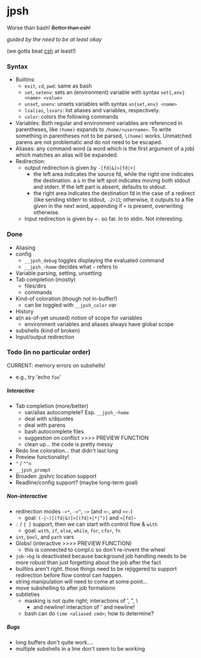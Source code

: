 # jpsh
Worse than bash! ~~Better than csh!~~

_guided by the need to be at least okay_

(we gotta beat [csh](http://harmful.cat-v.org/software/csh) at least!)

### Syntax
 - Builtins:
    - `exit`, `cd`, `pwd`: same as bash
    - `set`, `setenv`: sets an (environment) variable with syntax `set{,env} <name> <value>`
    - `unset`, `unenv`: unsets variables with syntax `un{set,env} <name>`
    - `lsalias`, `lsvars`: list aliases and variables, respectively.
    - `color`: colors the following commands
 - Variables: Both regular and environment variables are referenced in parentheses, like `(home)` expands to `/home/<username>`. To write something in parentheses not to be parsed, `\(home)` works. Unmatched parens are not problematic and do not need to be escaped.
 - Aliases: any command word (a word which is the first argument of a job) which matches an alias will be expanded.
 - Redirection:
    - output redirection is given by `-[fd|&]>[fd|+]`
         - the left area indicates the source fd, while the right one
           indicates the destination. a `&` in the left spot indicates
           moving both stdout and stderr. If the left part is absent,
           defaults to stdout.
         - the right area indicates the destination fd in the case of a
           redirect (like sending stderr to stdout, `-2>1`); otherwise, it 
           outputs to a file given in the next word, appending if `+` is
           present, overwriting
           otherwise.
    - Input redirection is given by `<-` so far. In to stdin. Not interesting.

### Done
 - Aliasing
 - config
    - `__jpsh_debug` toggles displaying the evaluated command
    - `__jpsh_~home` decides what `~` refers to
 - Variable parsing, setting, unsetting
 - Tab completion (mostly)
    - files/dirs
    - commands
 - Kind-of coloration (though not in-buffer!)
    - can be toggled with `__jpsh_color` var
 - History
 - a(n as-of-yet unused) notion of scope for variables
    - environment variables and aliases always have global scope
 - subshells (kind of broken)
 - Input/output redirection

### Todo (in no particular order)
CURRENT: memory errors on subshells!
 - e.g., try 'echo `foo`'

##### Interactive
 - Tab completion (more/better)
    - var/alias autocomplete? Esp. `__jpsh_~home`
    - deal with s/dquotes
    - deal with parens
    - bash autocomplete files
    - suggestion on conflict >>>> PREVIEW FUNCTION
    - clean up... the code is pretty messy
 - Redo line coloration... that didn't last long
 - Preview functionality!
 - `^` / `^^n`
 - `__jpsh_prompt`
 - Broaden .jpshrc location support
 - Readline/config support? (maybe long-term goal)

##### Non-interactive
 - redirection modes `->*`, `->^`, `~>` (and `<~`, and `<<-`)
    - goal: `(-|~)[(fd|&)]>[(fd|+|*|^)]` and `<[fd]~`
 - `:` / `{ }` support, then we can start with control flow \& `with`
    - goal: `with`, `if`, `else`, `while`, `for`, `cfor`, `fn`
 - `int`, `bool`, and `path` vars
 - Globs! (interactive >>>> PREVIEW FUNCTION)
    - this is connected to compl.c so don't re-invent the wheel
 - `job->bg` is deactivated because background job handling needs to be
    more robust than just forgetting about the job after the fact
 - builtins aren't right. those things need to be rejiggered to support
    redirection before flow control can happen.
 - string manipulation will need to come at some point...
 - move subshelling to after job formationn
 - subtleties
     - masking is not quite right; interactions of ', ", \\
        - and newline! interaction of ' and newline!
     - bash can do `time <aliased cmd>`; how to determine?

##### Bugs
 - long buffers don't quite work....
 - multiple subshells in a line don't seem to be working
